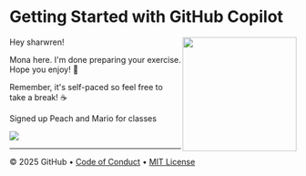 # Getting Started with GitHub Copilot

<img src="https://octodex.github.com/images/Professortocat_v2.png" align="right" height="200px" />

Hey sharwren!

Mona here. I'm done preparing your exercise. Hope you enjoy! 💚

Remember, it's self-paced so feel free to take a break! ☕️

Signed up Peach and Mario for classes

[![](https://img.shields.io/badge/Go%20to%20Exercise-%E2%86%92-1f883d?style=for-the-badge&logo=github&labelColor=197935)](https://github.com/sharwren/skills-getting-started-with-github-copilot/issues/1)

---

&copy; 2025 GitHub &bull; [Code of Conduct](https://www.contributor-covenant.org/version/2/1/code_of_conduct/code_of_conduct.md) &bull; [MIT License](https://gh.io/mit)

